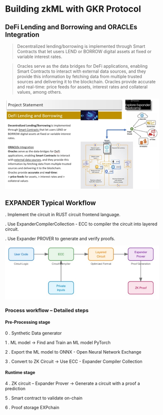 # Building zkML with GKR Protocol



## DeFi Lending and Borrowing and ORACLEs Integration

> Decentralized lending/borrowing is implemented through Smart Contracts that let users LEND or BORROW digital assets at fixed or variable interest rates.

> Oracles serve as the data bridges for DeFi applications, enabling Smart Contracts to interact with external data sources, and they provide this information by fetching data from multiple trusted sources and delivering it to the blockchain. Oracles provide accurate and real-time: price feeds for assets, interest rates and collateral values, among others.

![](./img_DeFi-Oracle.jpg)

## EXPANDER Typical Workflow

. Implement the circuit in RUST circuit frontend language.

. Use ExpanderCompilerCollection - ECC to compiler the circuit into layered circuit.

. Use Expander PROVER to generate and verify proofs.

![](./img_process_ExpanderCircuit.jpg)

### Process workflow – Detailed steps
#### Pre-Processing stage

0 . Synthetic Data generator

1 . ML model -> Find and Train an ML model PyTorch

2 . Export the ML model to ONNX - Open Neural Network Exchange

3 . Convert to ZK Circuit -> Use ECC - Expander Compiler Collection

#### Runtime stage

4 . ZK circuit – Expander Prover -> Generate a circuit with a proof a prediction

5 . Smart contract to validate on-chain

6 . Proof storage EXPchain



